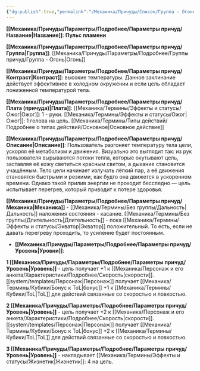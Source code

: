 ```yaml
---
{"dg-publish":true,"permalink":"/Механика/Причуды/Список/Группа - Огонь/Пульс пламени/","noteIcon":"","created":"2025-09-07T13:19:23.654+03:00","updated":"2025-09-05T20:54:13.564+03:00"}
---
```




**[[Механика/Причуды/Параметры/Подробнее/Параметры причуд/Название\|Название]]**: **Пульс пламени**

**[[Механика/Причуды/Параметры/Подробнее/Параметры причуд/Группа\|Группа]]**: [[Механика/Причуды/Параметры/Подробнее/Группы причуд/Группа - Огонь\|Огонь]] 

**[[Механика/Причуды/Параметры/Подробнее/Параметры причуд/Контраст\|Контраст]]**: высокие температуры. Данное заклинание действует эффективнее в холодном окружении и если цель обладает пониженной температурой тела. 

**[[Механика/Причуды/Параметры/Подробнее/Параметры причуд/Плата (причуда)\|Плата]]**: [[Механика/Термины/Эффекты и статусы/Ожог\|Ожог]]: 1 - руки. [[Механика/Термины/Эффекты и статусы/Ожог\|Ожог]]: 1 голова на цель. [[Механика/Термины/Типы действий/Подробнее о типах действий/Основное\|Основное действие]] 

**[[Механика/Причуды/Параметры/Подробнее/Параметры причуд/Описание\|Описание]]**: Пользователь разгоняет температуру тела цели, ускоряя её метаболизм и движения. Визуально это выглядит так: из рук пользователя вырываются потоки тепла, которые окутывают цель, заставляя её кожу светиться красным светом, а дыхание становится учащённым. Тело цели начинает излучать лёгкий пар, а её движения становятся быстрыми и резкими, как будто она движется в ускоренном времени. Однако такой прилив энергии не проходит бесследно — цель испытывает перегрев, который приводит к потере здоровья. 

**[[Механика/Причуды/Параметры/Подробнее/Параметры причуд/Механика\|Механика]]** - [[Механика/Термины/Без группы/Дальность\|Дальность]] наложения состояния - касание. [[Механика/Термины/Без группы/Длительность\|Длительность]] - пока [[Механика/Термины/Эффекты и статусы/Экватор\|Экватор]] положительный. То есть, если не давать перегреву проходить, то усиление будет постоянным. 


- **[[Механика/Причуды/Параметры/Подробнее/Параметры причуд/Уровень\|Уровни]]**:

**1 [[Механика/Причуды/Параметры/Подробнее/Параметры причуд/Уровень\|Уровень]]** - цель получает +1 к [[Механика/Персонаж и его анкета/Характеристики/Подробнее/Скорость\|скорости]]. [[system/templates/Персонаж\|Персонаж]] получает [[Механика/Термины/Кубики/Бонус к ToL\|бонус]] +1 к [[Механика/Термины/Кубики/ToL\|ToL]] для действий связанные со скоростью и ловкостью.

**2 [[Механика/Причуды/Параметры/Подробнее/Параметры причуд/Уровень\|Уровень]]** - цель получает +2 к [[Механика/Персонаж и его анкета/Характеристики/Подробнее/Скорость\|скорости]]. [[system/templates/Персонаж\|Персонаж]] получает [[Механика/Термины/Кубики/Бонус к ToL\|бонус]] +2 к [[Механика/Термины/Кубики/ToL\|ToL]] для действий связанные со скоростью и ловкостью.

**3 [[Механика/Причуды/Параметры/Подробнее/Параметры причуд/Уровень\|Уровень]]** - накладывает [[Механика/Термины/Эффекты и статусы/Жизнетик\|Жизнетик]]: 4 на цель. 